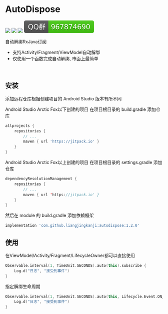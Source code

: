 # AutoDispose

<p>
<a href="https://jitpack.io/#liangjingkanji/AutoDispose"><img src="https://jitpack.io/v/liangjingkanji/AutoDispose.svg"/></a>
<img src="https://img.shields.io/badge/language-kotlin-orange.svg"/>
<img src="https://img.shields.io/badge/license-Apache-blue"/>
<img src="https://raw.githubusercontent.com/liangjingkanji/liangjingkanji/master/img/group.svg"/>
</p>

自动解绑RxJava订阅
<br>

- 支持Activity/Fragment/ViewModel自动解绑
- 仅使用一个函数完成自动解绑, 市面上最简单

<br>

## 安装

添加远程仓库根据创建项目的 Android Studio 版本有所不同

Android Studio Arctic Fox以下创建的项目 在项目根目录的 build.gradle 添加仓库

```groovy
allprojects {
    repositories {
        // ...
        maven { url 'https://jitpack.io' }
    }
}
```

Android Studio Arctic Fox以上创建的项目 在项目根目录的 settings.gradle 添加仓库

```kotlin
dependencyResolutionManagement {
    repositories {
        // ...
        maven { url 'https://jitpack.io' }
    }
}
```

然后在 module 的 build.gradle 添加依赖框架

```groovy
implementation 'com.github.liangjingkanji:autodispose:1.2.0'
```

## 使用

在ViewModel/Activity/Fragment/LifecycleOwner都可以直接使用

```kotlin
Observable.interval(1, TimeUnit.SECONDS).auto(this).subscribe {
    Log.d("日志", "接受到事件")
}
```


指定解绑生命周期

```kotlin
Observable.interval(1, TimeUnit.SECONDS).auto(this, Lifecycle.Event.ON_PAUSE).subscribe {
    Log.d("日志", "接受到事件")
}
```
